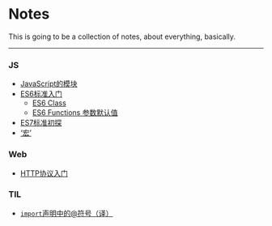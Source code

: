 # Notes

This is going to be a collection of notes, about everything, basically.

---

### JS

* [JavaScript的模块](./js/js-javascript-module.md)
* [ES6标准入门](./js/js-ES6-intro.md)
  * [ES6 Class](./js/js-ES6-class.md)
  * [ES6 Functions 参数默认值](./js/js-ES6-functions-default-parameters.md)
* [ES7标准初探]()
* [‘宏’](./js/js-macro-intro.md)

### Web

* [HTTP协议入门](./web/web-http-first-steps.md)

### TIL

* [`import`声明中的@符号（译）](./til/import-with-@-symbol.md)

